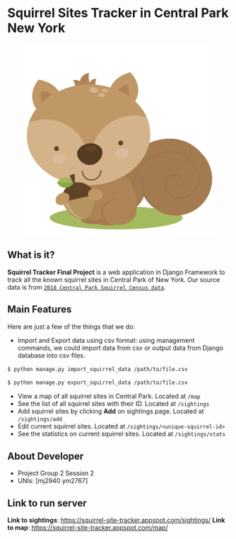 Squirrel Sites Tracker in Central Park New York
====================================

<div align="center">
  <img src="https://github.com/Maggie1226/Squirrel_Tracker_Session2_Group2/blob/master/sightings/static/sightings/Woodland-squirrel-clipart.jpg"><br>
</div>

What is it?
-------------------
**Squirrel Tracker Final Project** is a web application in Django Framework to track all the known squirrel sites in Central Park of New York. Our source data is from [`2018 Central Park Squirrel Census data`](https://data.cityofnewyork.us/Environment/2018-Central-Park-Squirrel-Census-Squirrel-Data/vfnx-vebw).

Main Features
-------------------
Here are just a few of the things that we do:
- Import and Export data using csv format: using management commands, we could import data from csv or output data from Django database into csv files. 

```sh
$ python manage.py import_squirrel_data /path/to/file.csv
```
```sh
$ python manage.py export_squirrel_data /path/to/file.csv
```
- View a map of all squirrel sites in Central Park. Located at `/map`
- See the list of all squirrel sites with their ID. Located at `/sightings`
- Add squirrel sites by clicking **Add** on sightings page. Located at `/sightings/add`
- Edit current squirrel sites. Located at `/sightings/<unique-squirrel-id>`
- See the statistics on current squirrel sites. Located at `/sightings/stats`

About Developer
-------------------
- Project Group 2 Session 2
- UNIs: [mj2940 ym2767]

Link to run server
-------------------
**Link to sightings**: https://squirrel-site-tracker.appspot.com/sightings/
**Link to map**: https://squirrel-site-tracker.appspot.com/map/
